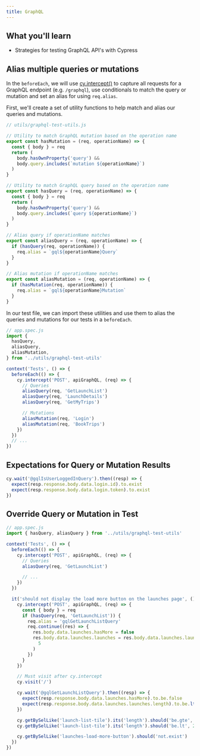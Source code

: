```yaml
---
title: GraphQL
---
```


<Alert type="info">

## <Icon name="graduation-cap"></Icon> What you'll learn

- Strategies for testing GraphQL API's with Cypress

</Alert>

## Alias multiple queries or mutations

In the `beforeEach`, we will use [cy.intercept()](/api/commands/intercept) to capture all requests for a GraphQL endpoint (e.g. `/graphql`), use conditionals to match the query or mutation and set an alias for using `req.alias`.

First, we'll create a set of utility functions to help match and alias our queries and mutations.

```js
// utils/graphql-test-utils.js

// Utility to match GraphQL mutation based on the operation name
export const hasMutation = (req, operationName) => {
  const { body } = req
  return (
    body.hasOwnProperty('query') &&
    body.query.includes(`mutation ${operationName}`)
  )
}

// Utility to match GraphQL query based on the operation name
export const hasQuery = (req, operationName) => {
  const { body } = req
  return (
    body.hasOwnProperty('query') &&
    body.query.includes(`query ${operationName}`)
  )
}

// Alias query if operationName matches
export const aliasQuery = (req, operationName) => {
  if (hasQuery(req, operationName)) {
    req.alias = `gql${operationName}Query`
  }
}

// Alias mutation if operationName matches
export const aliasMutation = (req, operationName) => {
  if (hasMutation(req, operationName)) {
    req.alias = `gql${operationName}Mutation`
  }
}
```

In our test file, we can import these utilities and use them to alias the queries and mutations for our tests in a `beforeEach`.

```js
// app.spec.js
import {
  hasQuery,
  aliasQuery,
  aliasMutation,
} from '../utils/graphql-test-utils'

context('Tests', () => {
  beforeEach(() => {
    cy.intercept('POST', apiGraphQL, (req) => {
      // Queries
      aliasQuery(req, 'GetLaunchList')
      aliasQuery(req, 'LaunchDetails')
      aliasQuery(req, 'GetMyTrips')

      // Mutations
      aliasMutation(req, 'Login')
      aliasMutation(req, 'BookTrips')
    })
  })
  // ...
})
```

## Expectations for Query or Mutation Results

```js
cy.wait('@gqlIsUserLoggedInQuery').then((resp) => {
  expect(resp.response.body.data.login.id).to.exist
  expect(resp.response.body.data.login.token).to.exist
})
```

## Override Query or Mutation in Test

```js
// app.spec.js
import { hasQuery, aliasQuery } from '../utils/graphql-test-utils'

context('Tests', () => {
  beforeEach(() => {
    cy.intercept('POST', apiGraphQL, (req) => {
      // Queries
      aliasQuery(req, 'GetLaunchList')

      // ...
    })
  })

  it('should not display the load more button on the launches page', () => {
    cy.intercept('POST', apiGraphQL, (req) => {
      const { body } = req
      if (hasQuery(req, 'GetLaunchList')) {
        req.alias = 'gqlGetLaunchListQuery'
        req.continue((res) => {
          res.body.data.launches.hasMore = false
          res.body.data.launches.launches = res.body.data.launches.launches.slice(
            5
          )
        })
      }
    })

    // Must visit after cy.intercept
    cy.visit('/')

    cy.wait('@gqlGetLaunchListQuery').then((resp) => {
      expect(resp.response.body.data.launches.hasMore).to.be.false
      expect(resp.response.body.data.launches.launches.length).to.be.lte(20)
    })

    cy.getBySelLike('launch-list-tile').its('length').should('be.gte', 1)
    cy.getBySelLike('launch-list-tile').its('length').should('be.lt', 20)

    cy.getBySelLike('launches-load-more-button').should('not.exist')
  })
})
```
